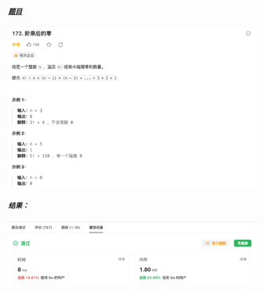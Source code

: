 ##### [题目](https://leetcode.cn/problems/factorial-trailing-zeroes/description/?envType=study-plan-v2&envId=top-interview-150)
![pic](img.png)
##### 结果：
![pic](result.png)